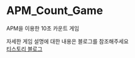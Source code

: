 # APM_Count_Game
APM을 이용한 10초 카운트 게임 <br>


자세한 게임 설명에 대한 내용은 블로그를 참조해주세요 <br>
[티스토리 블로그](https://kuma0418.tistory.com/12)

